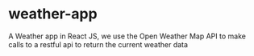 # weather-app
A Weather app in React JS, we use the Open Weather Map API to make calls to a restful api to return the current weather data
